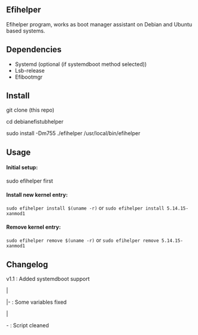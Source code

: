 ## Efihelper
Efihelper program, works as boot manager assistant on Debian and Ubuntu based systems.


## Dependencies
- Systemd (optional (if systemdboot method selected))
- Lsb-release
- Efibootmgr


## Install
git clone (this repo)

cd debianefistubhelper

sudo install -Dm755 ./efihelper /usr/local/bin/efihelper


## Usage
#### Initial setup:
sudo efihelper first 


#### Install new kernel entry:
```sudo efihelper install $(uname -r)```
or
```sudo efihelper install 5.14.15-xanmod1```


#### Remove kernel entry:
```sudo efihelper remove $(uname -r)```
or
```sudo efihelper remove 5.14.15-xanmod1```


## Changelog
v1.1 : Added systemdboot support

  |
  
  |- : Some variables fixed
  
  |  
  
  \- : Script cleaned
